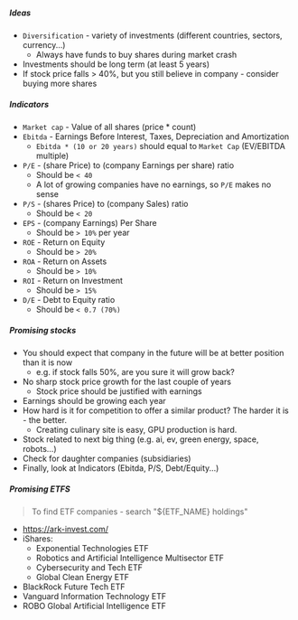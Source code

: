 ##### Ideas
* `Diversification` - variety of investments (different countries, sectors, currency...)
    * Always have funds to buy shares during market crash
* Investments should be long term (at least 5 years)
* If stock price falls > 40%, but you still believe in company - consider buying more shares

##### Indicators
* `Market cap` - Value of all shares (price * count)
* `Ebitda` - Earnings Before Interest, Taxes, Depreciation and Amortization
    * `Ebitda * (10 or 20 years)` should equal to `Market Cap` (EV/EBITDA multiple)
* `P/E` - (share Price) to (company Earnings per share) ratio
    * Should be `< 40`
    * A lot of growing companies have no earnings, so `P/E` makes no sense
* `P/S` - (shares Price) to (company Sales) ratio 
    * Should be `< 20`
* `EPS` - (company Earnings) Per Share
    * Should be `> 10%` per year
* `ROE` - Return on Equity
    * Should be `> 20%`
* `ROA` - Return on Assets
    * Should be `> 10%`
* `ROI` - Return on Investment
    * Should be `> 15%`
* `D/E` - Debt to Equity ratio
    * Should be `< 0.7 (70%)`

##### Promising stocks
* You should expect that company in the future will be at better position than it is now
    * e.g. if stock falls 50%, are you sure it will grow back?
* No sharp stock price growth for the last couple of years
    * Stock price should be justified with earnings
* Earnings should be growing each year
* How hard is it for competition to offer a similar product? The harder it is - the better.
    * Creating culinary site is easy, GPU production is hard.
* Stock related to next big thing (e.g. ai, ev, green energy, space, robots...)
* Check for daughter companies (subsidiaries)  
* Finally, look at Indicators (Ebitda, P/S, Debt/Equity...)

##### Promising ETFS
> To find ETF companies - search "${ETF_NAME} holdings"
* https://ark-invest.com/
* iShares:
    * Exponential Technologies ETF
    * Robotics and Artificial Intelligence Multisector ETF
    * Cybersecurity and Tech ETF
    * Global Clean Energy ETF
* BlackRock Future Tech ETF
* Vanguard Information Technology ETF
* ROBO Global Artificial Intelligence ETF

